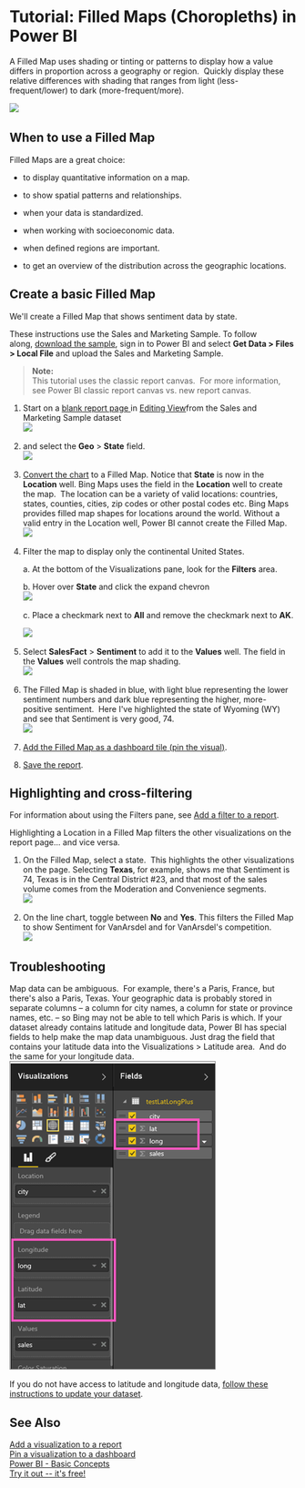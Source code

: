 ﻿<properties 
   pageTitle="Tutorial: Filled Maps (Choropleths) in Power BI"
   description="Tutorial: Filled Maps (Choropleths) in Power BI"
   services="powerbi" 
   documentationCenter="" 
   authors="jastru" 
   manager="mblythe" 
   editor=""
   tags=""/>
 
<tags
   ms.service="powerbi"
   ms.devlang="NA"
   ms.topic="article"
   ms.tgt_pltfrm="NA"
   ms.workload="powerbi"
   ms.date="10/15/2015"
   ms.author="jastru"/>

# Tutorial: Filled Maps (Choropleths) in Power BI  

A Filled Map uses shading or tinting or patterns to display how a value differs in proportion across a geography or region.  Quickly display these relative differences with shading that ranges from light (less-frequent/lower) to dark (more-frequent/more).    

![](https://i.embed.ly/1/image?url=https%3A%2F%2Fs3.amazonaws.com%2Fuploads.uservoice.com%2Fassets%2F084%2F205%2F591%2Foriginal%2Fdataset.png%3FAWSAccessKeyId%3D14D6VH0N6B73PJ6VE382%26Expires%3D1505573054%26Signature%3DWTIPAIy174MmMLc96OYLtpcFrOk%253D&key=afea23f29e5a4f63bd166897e3dc72df)

## When to use a Filled Map  
Filled Maps are a great choice:

-   to display quantitative information on a map.

-   to show spatial patterns and relationships.

-   when your data is standardized.

-   when working with socioeconomic data.

-   when defined regions are important.

-   to get an overview of the distribution across the geographic locations.

## Create a basic Filled Map  
We'll create a Filled Map that shows sentiment data by state.

These instructions use the Sales and Marketing Sample. To follow along, [download the sample](http://support.powerbi.com/knowledgebase/articles/514904-download-samples), sign in to Power BI and select **Get Data \> Files \> Local File** ﻿and upload the Sales and Marketing Sample.

>**Note:**  
>This tutorial uses the classic report canvas.  For more information, see Power BI classic report canvas vs. new report canvas.

1.  Start on a [blank report page ](http://support.powerbi.com/knowledgebase/articles/474804-add-a-page-to-a-power-bi-report)in [Editing View](http://support.powerbi.com/knowledgebase/articles/443094-edit-a-report)from the Sales and Marketing Sample dataset  
![](https://i.embed.ly/1/image?url=https%3A%2F%2Fs3.amazonaws.com%2Fuploads.uservoice.com%2Fassets%2F084%2F203%2F905%2Foriginal%2Fdataset.png%3FAWSAccessKeyId%3D14D6VH0N6B73PJ6VE382%26Expires%3D1505573054%26Signature%3DVGMr4eDDO4QPkTDvczVjPJpZTx4%253D&key=afea23f29e5a4f63bd166897e3dc72df)

2.  and select the **Geo** \> **State** field.    
![](https://i.embed.ly/1/image?url=https%3A%2F%2Fs3.amazonaws.com%2Fuploads.uservoice.com%2Fassets%2F084%2F203%2F950%2Foriginal%2Fdataset.png%3FAWSAccessKeyId%3D14D6VH0N6B73PJ6VE382%26Expires%3D1505573054%26Signature%3DLk38ZCrWnIrP5gFqk%252FDc6Gg0%252Bfo%253D&key=afea23f29e5a4f63bd166897e3dc72df)

3.  [Convert the chart](http://support.powerbi.com/knowledgebase/articles/444663-change-the-type-of-visualization-in-a-report) to a Filled Map. Notice that **State** is now in the **Location** well. Bing Maps uses the field in the **Location** well to create the map.  The location can be a variety of valid locations: countries, states, counties, cities, zip codes or other postal codes etc. Bing Maps provides filled map shapes for locations around the world. Without a valid entry in the Location well, Power BI cannot create the Filled Map.  
![](https://i.embed.ly/1/image?url=https%3A%2F%2Fs3.amazonaws.com%2Fuploads.uservoice.com%2Fassets%2F084%2F204%2F109%2Foriginal%2Fdataset.png%3FAWSAccessKeyId%3D14D6VH0N6B73PJ6VE382%26Expires%3D1505573054%26Signature%3DJFnxS438zpeKwalAwipAbJ5%252BGaE%253D&key=afea23f29e5a4f63bd166897e3dc72df)

4.  Filter the map to display only the continental United States.

	a.  At the bottom of the Visualizations pane, look for the **Filters** area.

	b.  Hover over **State** and click the expand chevron  
    ![](https://i.embed.ly/1/image?url=https%3A%2F%2Fs3.amazonaws.com%2Fuploads.uservoice.com%2Fassets%2F084%2F204%2F220%2Foriginal%2Fdataset.png%3FAWSAccessKeyId%3D14D6VH0N6B73PJ6VE382%26Expires%3D1505573054%26Signature%3DCvg0ODqyzC%252BktTEsY95xOpXHB88%253D&key=afea23f29e5a4f63bd166897e3dc72df)

	c.  Place a checkmark next to **All** and remove the checkmark next to **AK**.

    ![](https://i.embed.ly/1/image?url=https%3A%2F%2Fs3.amazonaws.com%2Fuploads.uservoice.com%2Fassets%2F084%2F204%2F238%2Foriginal%2Fdataset.png%3FAWSAccessKeyId%3D14D6VH0N6B73PJ6VE382%26Expires%3D1505573054%26Signature%3DHIHblMQE%252FGIN3bz67%252FsIXLwM0gQ%253D&key=afea23f29e5a4f63bd166897e3dc72df)

5.  Select **SalesFact** \> **Sentiment** to add it to the **Values** well. The field in the **Values** well controls the map shading.  
![](https://i.embed.ly/1/image?url=https%3A%2F%2Fs3.amazonaws.com%2Fuploads.uservoice.com%2Fassets%2F084%2F204%2F286%2Foriginal%2Fdataset.png%3FAWSAccessKeyId%3D14D6VH0N6B73PJ6VE382%26Expires%3D1505573054%26Signature%3DgmDaMBM5g7rnhjNiSAOoOpmseyE%253D&key=afea23f29e5a4f63bd166897e3dc72df)

6.  The Filled Map is shaded in blue, with light blue representing the lower sentiment numbers and dark blue representing the higher, more-positive sentiment.  Here I've highlighted the state of Wyoming (WY) and see that Sentiment is very good, 74.  
![](https://i.embed.ly/1/image?url=https%3A%2F%2Fs3.amazonaws.com%2Fuploads.uservoice.com%2Fassets%2F084%2F204%2F349%2Foriginal%2Fdataset.png%3FAWSAccessKeyId%3D14D6VH0N6B73PJ6VE382%26Expires%3D1505573054%26Signature%3DvsRNhjZMgAHKEnRz7huallGxk5I%253D&key=afea23f29e5a4f63bd166897e3dc72df)

7.  [Add the Filled Map as a dashboard tile (pin the visual)](http://support.powerbi.com/knowledgebase/articles/425669-tiles-in-power-bi). 

8.  [Save the report](http://support.powerbi.com/knowledgebase/articles/444112-save-a-report).

## Highlighting and cross-filtering  
For information about using the Filters pane, see [Add a filter to a report](https://support.powerbi.com/knowledgebase/articles/464704-add-a-filter-to-a-report).

Highlighting a Location in a Filled Map filters the other visualizations on the report page... and vice versa.

1.  On the Filled Map, select a state.  This highlights the other visualizations on the page. Selecting **Texas**, for example, shows me that Sentiment is 74, Texas is in the Central District \#23, and that most of the sales volume comes from the Moderation and Convenience segments.   
    ![](https://i.embed.ly/1/image?url=https%3A%2F%2Fs3.amazonaws.com%2Fuploads.uservoice.com%2Fassets%2F084%2F204%2F562%2Foriginal%2Fdataset.png%3FAWSAccessKeyId%3D14D6VH0N6B73PJ6VE382%26Expires%3D1505573054%26Signature%3DekIH41aKx6dO3SW81lsYyTp%252BAcE%253D&key=afea23f29e5a4f63bd166897e3dc72df)

2.  On the line chart, toggle between **No** and **Yes**. This filters the Filled Map to show Sentiment for VanArsdel and for VanArsdel's competition.  
    ![](https://i.embed.ly/1/image?url=https%3A%2F%2Fs3.amazonaws.com%2Fuploads.uservoice.com%2Fassets%2F084%2F205%2F510%2Foriginal%2Flegend%2520toggle.gif%3FAWSAccessKeyId%3D14D6VH0N6B73PJ6VE382%26Expires%3D1505573054%26Signature%3DavVUsz2Grn5Kz5182jDaCIWf%252FMs%253D&key=afea23f29e5a4f63bd166897e3dc72df)

## Troubleshooting  
Map data can be ambiguous.  For example, there's a Paris, France, but there's also a Paris, Texas. Your geographic data is probably stored in separate columns – a column for city names, a column for state or province names, etc. – so Bing may not be able to tell which Paris is which. If your dataset already contains latitude and longitude data, Power BI has special fields to help make the map data unambiguous. Just drag the field that contains your latitude data into the Visualizations \> Latitude area.  And do the same for your longitude data.  
![](media/powerbi-service-tutorial-filled-maps-choropleths/PBI_Latitude.png) 

If you do not have access to latitude and longitude data, [follow these instructions to update your dataset](https://support.office.com/article/Maps-in-Power-View-8A9B2AF3-A055-4131-A327-85CC835271F7).

## See Also  
 [Add a visualization to a report](https://powerbi.uservoice.com/knowledgebase/articles/441777)  
 [Pin a visualization to a dashboard](http://support.powerbi.com/knowledgebase/articles/430323-pin-a-tile-to-a-dashboard-from-a-report)  
 [Power BI - Basic Concepts](http://support.powerbi.com/knowledgebase/articles/487029-power-bi-preview-basic-concepts)  
[Try it out -- it's free!](https://powerbi.com/)  